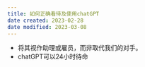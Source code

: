 ```yaml
---
title: 如何正确看待及使用chatGPT
date created: 2023-02-28
date modified: 2023-03-08
---
```

- 将其视作助理或雇员，而非取代我们的对手。
- chatGPT可以24小时待命
